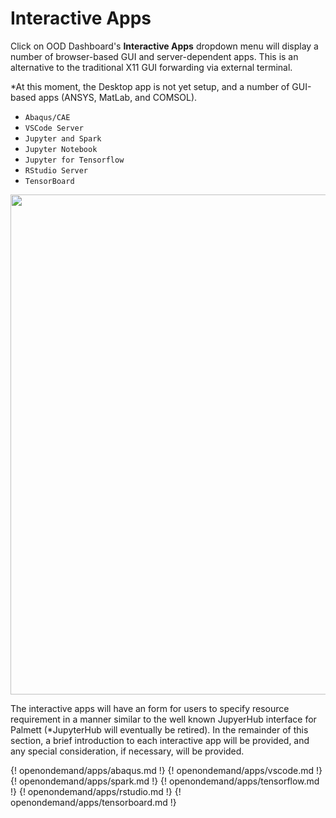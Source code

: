# Interactive Apps

Click on OOD Dashboard's **Interactive Apps** dropdown menu will display a number of 
browser-based GUI and server-dependent apps. This is an alternative to the traditional X11 GUI 
forwarding via external terminal. 

*At this moment, the Desktop app is not yet setup, and a number of GUI-based apps (ANSYS, MatLab, and COMSOL).

- `Abaqus/CAE`
- `VSCode Server`
- `Jupyter and Spark`
- `Jupyter Notebook`
- `Jupyter for Tensorflow`
- `RStudio Server`
- `TensorBoard`

<img src="../../images/ood/apps/01.png" style="width:800px">

The interactive apps will have an form for users to specify resource requirement in a manner 
similar to the well known JupyerHub interface for Palmett (*JupyterHub will eventually be 
retired). In the remainder of this section, a brief introduction to each interactive app will 
be provided, and any special consideration, if necessary, will be provided. 

{! openondemand/apps/abaqus.md !}
{! openondemand/apps/vscode.md !}
{! openondemand/apps/spark.md !}
{! openondemand/apps/tensorflow.md !}
{! openondemand/apps/rstudio.md !}
{! openondemand/apps/tensorboard.md !}
